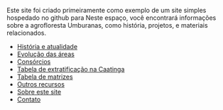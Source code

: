 Este site foi criado primeiramente como exemplo de um site simples hospedado no github para 
Neste espaço, você encontrará informações sobre a agrofloresta Umburanas, como história, projetos, e materiais relacionados.

- [História e atualidade](historia.md)
- [Evolução das áreas](evolucao.md)
- [Consórcios](consorcios.md)
- [Tabela de extratificação na Caatinga](tabelas/algumas_matrizes_para_utilizar_na_caatinga.md)
- [Tabela de matrizes](tabelas/matrizes_umburanas.md)
- [Outros recursos](recursos.md)
- [Sobre este site](sobre.md)
- [Contato](contato.md)
